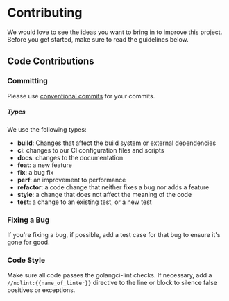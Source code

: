 # Contributing

We would love to see the ideas you want to bring in to improve this project.
Before you get started, make sure to read the guidelines below.

## Code Contributions

### Committing

Please use [conventional commits](https://www.conventionalcommits.org/en/v1.0.0/) for your commits.

##### Types
We use the following types:

- **build**: Changes that affect the build system or external dependencies
- **ci**: changes to our CI configuration files and scripts
- **docs**: changes to the documentation
- **feat**: a new feature
- **fix**: a bug fix
- **perf**: an improvement to performance
- **refactor**: a code change that neither fixes a bug nor adds a feature
- **style**: a change that does not affect the meaning of the code
- **test**: a change to an existing test, or a new test

### Fixing a Bug

If you're fixing a bug, if possible, add a test case for that bug to ensure it's gone for good.

### Code Style

Make sure all code passes the golangci-lint checks.
If necessary, add a `//nolint:{{name_of_linter}}` directive to the line or block to silence false positives or exceptions.
